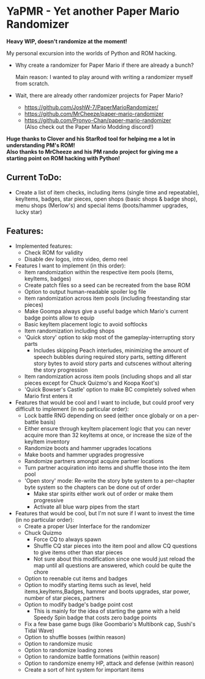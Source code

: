 # YaPMR - Yet another Paper Mario Randomizer

**Heavy WIP, doesn't randomize at the moment!**

My personal excursion into the worlds of Python and ROM hacking.

* Why create a randomizer for Paper Mario if there are already a bunch?

    Main reason: I wanted to play around with writing a randomizer myself from scratch.

* Wait, there are already other randomizer projects for Paper Mario?
    * https://github.com/JoshW-7/PaperMarioRandomizer/
    * https://github.com/MrCheeze/paper-mario-randomizer
    * https://github.com/Pronyo-Chan/paper-mario-randomizer  
    (Also check out the Paper Mario Modding discord!)

**Huge thanks to Clover and his StarRod tool for helping me a lot in understanding PM's ROM!**  
**Also thanks to MrCheeze and his PM rando project for giving me a starting point on ROM hacking with Python!**

## Current ToDo:

* Create a list of item checks, including items (single time and repeatable), keyItems, badges, star pieces, open shops (basic shops & badge shop), menu shops (Merlow's) and special items (boots/hammer upgrades, lucky star)

## Features:

* Implemented features:
    * Check ROM for validity
    * Disable dev logos, intro video, demo reel
* Features I want to implement (in this order):
    * Item randomization within the respective item pools (items, keyItems, badges)
    * Create patch files so a seed can be recreated from the base ROM
    * Option to output human-readable spoiler log file
    * Item randomization across item pools (including freestanding star pieces)
    * Make Goompa always give a useful badge which Mario's current badge points allow to equip
    * Basic keyItem placement logic to avoid softlocks
    * Item randomization including shops
    * 'Quick story' option to skip most of the gameplay-interrupting story parts
        * Includes skipping Peach interludes, minimizing the amount of speech bubbles during required story parts, setting different story bytes to avoid story parts and cutscenes without altering the story progression
    * Item randomization across item pools (including shops and all star pieces except for Chuck Quizmo's and Koopa Koot's)
    * 'Quick Bowser's Castle' option to make BC completely solved when Mario first enters it
* Features that would be cool and I want to include, but could proof very difficult to implement (in no particular order):
    * Lock battle RNG depending on seed (either once globaly or on a per-battle basis)
    * Either ensure through keyItem placement logic that you can never acquire more than 32 keyItems at once, or increase the size of the keyItem inventory
    * Randomize boots and hammer upgrades locations
    * Make boots and hammer upgrades progressive
    * Randomize partners amongst acquire partner locations
    * Turn partner acquiration into items and shuffle those into the item pool
    * 'Open story' mode: Re-write the story byte system to a per-chapter byte system so the chapters can be done out of order
        * Make star spirits either work out of order or make them progressive
        * Activate all blue warp pipes from the start
* Features that would be cool, but I'm not sure if I want to invest the time (in no particular order):
    * Create a proper User Interface for the randomizer
    * Chuck Quizmo
        * Force CQ to always spawn
        * Shuffle CQ star pieces into the item pool and allow CQ questions to give items other than star pieces
        * Not sure about this modification since one would just reload the map until all questions are answered, which could be quite the chore
    * Option to reenable cut items and badges
    * Option to modify starting items such as level, held items,keyItems,Badges, hammer and boots upgrades, star power, number of star pieces, partners
    * Option to modify badge's badge point cost
        * This is mainly for the idea of starting the game with a held Speedy Spin badge that costs zero badge points
    * Fix a few base game bugs (like Goombario's Multibonk cap, Sushi's Tidal Wave)
    * Option to shuffle bosses (within reason)
    * Option to randomize music
    * Option to randomize loading zones
    * Option to randomize battle formations (within reason)
    * Option to randomize enemy HP, attack and defense (within reason)
    * Create a sort of hint system for important items